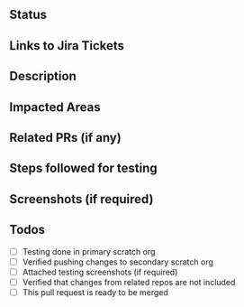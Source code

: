 <!--- Lines like this are comments. leave them in place -->
<!--- Provide a general summary of your changes in the title above -->

## Status
<!--- READY TO REVIEW / IN DEVELOPMENT -->


## Links to Jira Tickets
<!--- Use [link]() to make it a hyperlink -->


## Description
<!--- A few sentences describing the overall goals of the pull request's commits. -->


## Impacted Areas
<!--- List down the general components that this PR will affect -->


## Related PRs (if any)
<!--- List related PRs against other repos. Mention N/A if not required -->


## Steps followed for testing
<!--- List down the steps followed for testing the changes or provide the link for Jira Test case. -->


## Screenshots (if required)
<!--- Mention N/A if not required -->


## Todos
- [ ] Testing done in primary scratch org
- [ ] Verified pushing changes to secondary scratch org
- [ ] Attached testing screenshots (if required)
- [ ] Verified that changes from related repos are not included
- [ ] This pull request is ready to be merged
